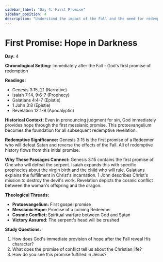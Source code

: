 ```yaml
---
sidebar_label: "Day 4: First Promise"
sidebar_position: 4
description: "Understand the impact of the Fall and the need for redemption" 
---
```


# First Promise: Hope in Darkness

**Day:** 4

**Chronological Setting:** Immediately after the Fall - God's first promise of redemption

**Readings:**
- Genesis 3:15, 21 (Narrative)
- Isaiah 7:14, 9:6-7 (Prophecy)
- Galatians 4:4-7 (Epistle)
- 1 John 3:8 (Epistle)
- Revelation 12:1-9 (Apocalyptic)

**Historical Context:** Even in pronouncing judgment for sin, God immediately provides hope through the first messianic promise. This protoevangelium becomes the foundation for all subsequent redemptive revelation.

**Redemptive Significance:** Genesis 3:15 is the first promise of a Redeemer who will defeat Satan and reverse the effects of the Fall. All of redemptive history flows from this initial promise.

**Why These Passages Connect:** Genesis 3:15 contains the first promise of One who will defeat the serpent. Isaiah expands this with specific prophecies about the virgin birth and the child who will rule. Galatians explains the fulfillment in Christ's incarnation. 1 John describes Christ's mission to destroy the devil's work. Revelation depicts the cosmic conflict between the woman's offspring and the dragon.

**Theological Threads:**
- **Protoevangelium:** First gospel promise
- **Messianic Hope:** Promise of a coming Redeemer
- **Cosmic Conflict:** Spiritual warfare between God and Satan
- **Victory Assured:** The serpent's head will be crushed

**Study Questions:**
1. How does God's immediate provision of hope after the Fall reveal His character?
2. What does the promise of conflict tell us about the Christian life?
3. How do you see this promise fulfilled in Jesus?